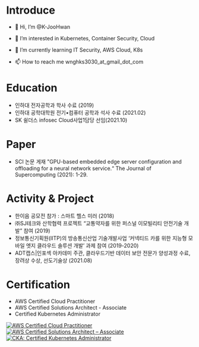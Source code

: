 # Introduce
- 👋 Hi, I’m @K-JooHwan
- 👀 I’m interested in Kubernetes, Container Security, Cloud
- 🌱 I’m currently learning IT Security, AWS Cloud, K8s

- 📫 How to reach me wnghks3030_at_gmail_dot_com

# Education
- 인하대 전자공학과 학사 수료 (2019)
- 인하대 공학대학원 전기•컴퓨터 공학과 석사 수료 (2021.02)
- SK 쉴더스 infosec Cloud사업1담당 선임(2021.10)

# Paper
- SCI 논문 게재 "GPU-based embedded edge server configuration and offloading for a neural network service.“ The Journal of Supercomputing (2021): 1-29. 

# Activity & Project
- 한이음 공모전 참가 : 스마트 헬스 미러 (2018)
- ㈜SJ테크와 산학협력 프로젝트 “교통약자를 위한 퍼스널 이모빌리티 안전기술 개발” 참여 (2019)
- 정보통신기획원(IITP)의 방송통신산업 기술개발사업 ‘커넥티드 카를 위한 지능형 모바일 엣지 클라우드 솔루션 개발’ 과제 참여 (2019-2020)
- ADT캡스|인포섹 아카데미 주관, 클라우드기반 데이터 보안 전문가 양성과정 수료, 장려상 수상, 선도기술상 (2021.08)

# Certification
- AWS Certified Cloud Practitioner
- AWS Certified Solutions Architect - Associate
- Certified Kubernetes Administrator
<!--START_SECTION:badges-->

[![AWS Certified Cloud Practitioner](https://images.credly.com/size/110x110x110x110/images/00634f82-b07f-4bbd-a6bb-53de397fc3a6/image.png)](http://www.credly.com/badges/3e3cdee5-ae31-459b-b454-2328d631a354 "AWS Certified Cloud Practitioner")
[![AWS Certified Solutions Architect – Associate](https://images.credly.com/size/110x110x110x110/images/0e284c3f-5164-4b21-8660-0d84737941bc/image.png)](http://www.credly.com/badges/f659d626-fc3b-4e6a-9df6-ccfd208a4f8e "AWS Certified Solutions Architect – Associate")
[![CKA: Certified Kubernetes Administrator](https://images.credly.com/size/110x110x110x110/images/8b8ed108-e77d-4396-ac59-2504583b9d54/cka_from_cncfsite__281_29.png)](http://www.credly.com/badges/fb8fc2a1-4fb7-43b8-81b1-e77fcec6f5f5 "CKA: Certified Kubernetes Administrator")
<!--END_SECTION:badges-->
